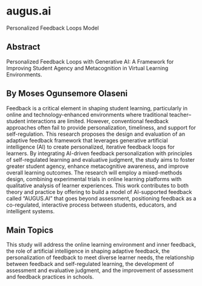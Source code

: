 # augus.ai
Personalized Feedback Loops Model
## Abstract
Personalized Feedback Loops with Generative AI: A Framework for Improving Student Agency and Metacognition in Virtual Learning Environments.
## By Moses Ogunsemore Olaseni
Feedback is a critical element in shaping student learning, particularly in online and technology-enhanced environments where traditional teacher–student interactions
are limited. However, conventional feedback approaches often fail to provide personalization, timeliness, and support for self-regulation. This research proposes the design
and evaluation of an adaptive feedback framework that leverages generative artificial intelligence (AI) to create personalized, iterative feedback loops for learners. By integrating
AI-driven feedback personalization with principles of self-regulated learning and evaluative judgment, the study aims to foster greater student agency, enhance metacognitive awareness, 
and improve overall learning outcomes. The research will employ a mixed-methods design, combining experimental trials in online learning platforms with qualitative analysis of learner
experiences. This work contributes to both theory and practice by offering to build a model of AI-supported feedback called “AUGUS.AI” that goes beyond assessment, positioning feedback
as a co-regulated, interactive process between students, educators, and intelligent systems.

## Main Topics
This study will address the online learning environment and inner feedback, the role of artificial intelligence in shaping adaptive feedback, the personalization of feedback to meet 
diverse learner needs, the relationship between feedback and self-regulated learning, the development of assessment and evaluative judgment, and the improvement of assessment and feedback
practices in schools.

